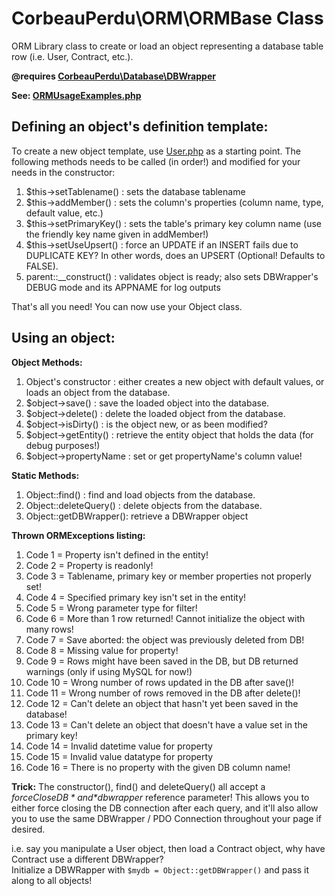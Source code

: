 # CorbeauPerdu\ORM\ORMBase Class
ORM Library class to create or load an object representing a database table row (i.e. User, Contract, etc.).

**@requires <a href="https://github.com/ravenlost/PHP_DBWrapper">CorbeauPerdu\Database\DBWrapper</a>**

**See: <a href="https://github.com/ravenlost/PHP_ORM/blob/master/UsageExamples/ORMUsageExamples.php">ORMUsageExamples.php</a>**

<h2>Defining an object's definition template:</h2>

To create a new object template, use <a href="https://github.com/ravenlost/PHP_ORM/blob/master/src/User.php">User.php</a> as a starting point.
The following methods needs to be called (in order!) and modified for your needs in the constructor:
<ol>
  <li>$this->setTablename()  : sets the database tablename</li>
  <li>$this->addMember()     : sets the column's properties (column name, type, default value, etc.)</li>
  <li>$this->setPrimaryKey() : sets the table's primary key column name (use the friendly key name given in addMember!)</li>
  <li>$this->setUseUpsert()  : force an UPDATE if an INSERT fails due to DUPLICATE KEY? In other words, does an UPSERT (Optional! Defaults to FALSE).</li>
  <li>parent::__construct()  : validates object is ready; also sets DBWrapper's DEBUG mode and its APPNAME for log outputs</li>
</ol>  

That's all you need! You can now use your Object class.

<h2>Using an object:</h2>

**Object Methods:**
<ol>
  <li>Object's constructor   : either creates a new object with default values, or loads an object from the database.</li>
  <li>$object->save()        : save the loaded object into the database.</li>
  <li>$object->delete()      : delete the loaded object from the database.</li>
  <li>$object->isDirty()     : is the object new, or as been modified?</li>
  <li>$object->getEntity()   : retrieve the entity object that holds the data (for debug purposes!)</li>
  <li>$object->propertyName  : set or get propertyName's column value!</li>
</ol>

**Static Methods:**
<ol>
  <li>Object::find()        : find and load objects from the database.</li>
  <li>Object::deleteQuery() : delete objects from the database.</li>
  <li>Object::getDBWrapper(): retrieve a DBWrapper object</li>
</ol>

**Thrown ORMExceptions listing:**
<ol>
  <li>Code 1  = Property isn't defined in the entity!</li>
  <li>Code 2  = Property is readonly!</li>
  <li>Code 3  = Tablename, primary key or member properties not properly set!</li>
  <li>Code 4  = Specified primary key isn't set in the entity!</li>
  <li>Code 5  = Wrong parameter type for filter!</li>
  <li>Code 6  = More than 1 row returned! Cannot initialize the object with many rows!</li>
  <li>Code 7  = Save aborted: the object was previously deleted from DB!</li>
  <li>Code 8  = Missing value for property!</li>
  <li>Code 9  = Rows might have been saved in the DB, but DB returned warnings (only if using MySQL for now!)</li>
  <li>Code 10 = Wrong number of rows updated in the DB after save()!</li>
  <li>Code 11 = Wrong number of rows removed in the DB after delete()!</li>
  <li>Code 12 = Can't delete an object that hasn't yet been saved in the database!</li>
  <li>Code 13 = Can't delete an object that doesn't have a value set in the primary key!</li>
  <li>Code 14 = Invalid datetime value for property</li>
  <li>Code 15 = Invalid value datatype for property</li>
  <li>Code 16 = There is no property with the given DB column name!</li>
</ol>

**Trick:**
The constructor(), find() and deleteQuery() all accept a *$forceCloseDB* and *$dbwrapper* reference parameter!
This allows you to either force closing the DB connection after each query, and it'll also allow you to use the
same DBWrapper / PDO Connection throughout your page if desired.

i.e. say you manipulate a User object, then load a Contract object, why have Contract use a different DBWrapper?<br/>
Initialize a DBWRapper with `$mydb = Object::getDBWrapper()` and pass it along to all objects!

